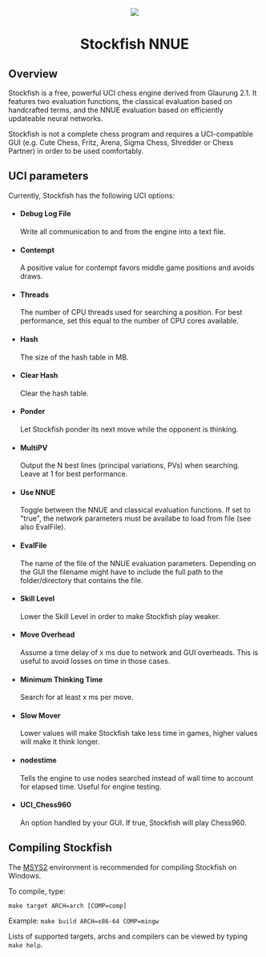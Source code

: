 <p align="center">
  <img src="https://github.com/Stockfish-NNUE/Stockfish-NNUE/assets/39222096/cfff723e-1046-48bf-9ce4-6890cf8481f8">
</p>

<h1 align="center">Stockfish NNUE</h1>

## Overview

Stockfish is a free, powerful UCI chess engine derived from Glaurung 2.1. It features two evaluation functions, the classical evaluation based on handcrafted terms, and the NNUE evaluation based on efficiently updateable neural networks. 

Stockfish is not a complete chess program and requires a UCI-compatible GUI (e.g. Cute Chess, Fritz, Arena, Sigma Chess, Shredder or Chess Partner) in order to be used comfortably.

## UCI parameters

Currently, Stockfish has the following UCI options:

  * #### Debug Log File
    Write all communication to and from the engine into a text file.

  * #### Contempt
    A positive value for contempt favors middle game positions and avoids draws.

  * #### Threads
    The number of CPU threads used for searching a position. For best performance, set
    this equal to the number of CPU cores available.

  * #### Hash
    The size of the hash table in MB.

  * #### Clear Hash
    Clear the hash table.

  * #### Ponder
    Let Stockfish ponder its next move while the opponent is thinking.

  * #### MultiPV
    Output the N best lines (principal variations, PVs) when searching.
    Leave at 1 for best performance.

  * #### Use NNUE
    Toggle between the NNUE and classical evaluation functions. If set to "true", the network parameters must be 
    availabe to load from file (see also EvalFile).

  * #### EvalFile
    The name of the file of the NNUE evaluation parameters. Depending on the GUI the filename might have to include 
    the full path to the folder/directory that contains the file.

  * #### Skill Level
    Lower the Skill Level in order to make Stockfish play weaker.

  * #### Move Overhead
    Assume a time delay of x ms due to network and GUI overheads. This is useful to
    avoid losses on time in those cases.

  * #### Minimum Thinking Time
    Search for at least x ms per move.

  * #### Slow Mover
    Lower values will make Stockfish take less time in games, higher values will
    make it think longer.

  * #### nodestime
    Tells the engine to use nodes searched instead of wall time to account for
    elapsed time. Useful for engine testing.

  * #### UCI_Chess960
    An option handled by your GUI. If true, Stockfish will play Chess960.

## Compiling Stockfish

The [MSYS2](https://www.msys2.org/) environment is recommended for compiling Stockfish on Windows.

To compile, type:

    make target ARCH=arch [COMP=comp]

Example: `make build ARCH=x86-64 COMP=mingw`

Lists of supported targets, archs and compilers can be viewed by typing `make help`.
